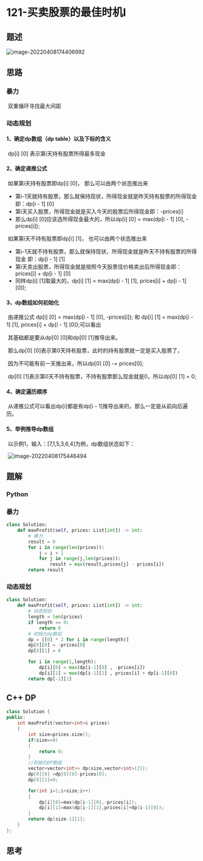 # 121-买卖股票的最佳时机I

## 题述

![image-20220408174406992](https://happygoing.oss-cn-beijing.aliyuncs.com/img/image-20220408174406992.png)

## 思路

### 暴力

​	双重循环寻找最大间距

### 动态规划

#### 1、确定dp数组（dp table）以及下标的含义

​	dp[i] [0] 表示第i天持有股票所得最多现金

#### 2、确定递推公式

​	如果第i天持有股票即dp[i] [0]， 那么可以由两个状态推出来

- 第i-1天就持有股票，那么就保持现状，所得现金就是昨天持有股票的所得现金 即：dp[i - 1] [0]
- 第i天买入股票，所得现金就是买入今天的股票后所得现金即：-prices[i]
- 那么dp[i] [0]应该选所得现金最大的，所以dp[i] [0] = max(dp[i - 1] [0], -prices[i]);



​	如果第i天不持有股票即dp[i] [1]， 也可以由两个状态推出来

- 第i-1天就不持有股票，那么就保持现状，所得现金就是昨天不持有股票的所得现金 即：dp[i - 1] [1]
- 第i天卖出股票，所得现金就是按照今天股票佳价格卖出后所得现金即：prices[i] + dp[i - 1] [0]
- 同样dp[i] [1]取最大的，dp[i] [1] = max(dp[i - 1] [1], prices[i] + dp[i - 1] [0]);

#### 3、dp数组如何初始化

​	由递推公式 dp[i] [0] = max(dp[i - 1] [0], -prices[i]); 和 dp[i] [1] = max(dp[i - 1] [1], prices[i] + dp[i - 1] [0]);可以看出

​	其基础都是要从dp[0] [0]和dp[0] [1]推导出来。

​	那么dp[0] [0]表示第0天持有股票，此时的持有股票就一定是买入股票了，

​	因为不可能有前一天推出来，所以dp[0] [0] -= prices[0];

​	dp[0] [1]表示第0天不持有股票，不持有股票那么现金就是0，所以dp[0] [1] = 0;

#### 4、确定遍历顺序

​	从递推公式可以看出dp[i]都是有dp[i - 1]推导出来的，那么一定是从前向后遍历。

#### 5、举例推导dp数组

​	以示例1，输入：[7,1,5,3,6,4]为例，dp数组状态如下：

​	![image-20220408175446494](https://happygoing.oss-cn-beijing.aliyuncs.com/img/image-20220408175446494.png)

## 题解

### Python

### 暴力

```python
class Solution:
    def maxProfit(self, prices: List[int]) -> int:
        # 暴力
        result = 0
        for i in range(len(prices)):
            j = i + 1
            for j in range(j,len(prices)):
                result = max(result,prices[j] - prices[i])
        return result
```

### 动态规划

```python
class Solution:
    def maxProfit(self, prices: List[int]) -> int:
        # 动态规划
        length = len(prices)
        if length == 0:
            return 0
        # 初始化dp数组
        dp = [[0] * 2 for i in range(length)]
        dp[0][0] = -prices[0]
        dp[0][1] = 0

        for i in range(1,length):
            dp[i][0] = max(dp[i-1][0] , -prices[i])
            dp[i][1] = max(dp[i-1][1] , prices[i] + dp[i-1][0])
        return dp[-1][1]
```

## C++ DP

```C++
class Solution {
public:
    int maxProfit(vector<int>& prices) 
    {
        int size=prices.size();
        if(size==0)
        {
            return 0;
        }
        //初始化DP数组
        vector<vector<int>> dp(size,vector<int>(2));
        dp[0][0] =dp[0][0]-prices[0];
        dp[0][1]=0;

        for(int i=1;i<size;i++)
        {
            dp[i][0]=max(dp[i-1][0],-prices[i]);
            dp[i][1]=max(dp[i-1][1],prices[i]+dp[i-1][0]);
        }
        return dp[size-1][1];
    }
};
```



## 思考

